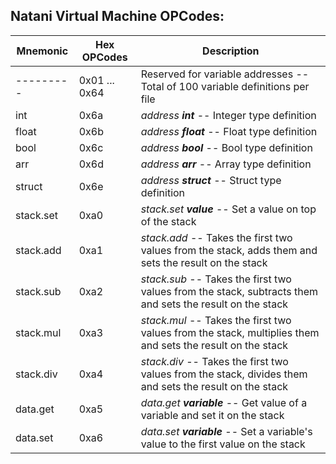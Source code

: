## Natani Virtual Machine OPCodes:

|    Mnemonic   |  Hex OPCodes  |  Description                                                                                                  |
| ------------- | ------------- | ------------------------------------------------------------------------------------------------------------- |
|   ---------   | 0x01 ... 0x64 |  Reserved for variable addresses -- Total of 100 variable definitions per file                                |
|   int         |     0x6a      |  *address **int*** -- Integer type definition                                                                 |
|   float       |     0x6b      |  *address **float*** -- Float type definition                                                                 |
|   bool        |     0x6c      |  *address **bool*** -- Bool type definition                                                                   |
|   arr         |     0x6d      |  *address **arr*** -- Array type definition                                                                   |
|   struct      |     0x6e      |  *address **struct*** -- Struct type definition                                                               |
|   stack.set   |     0xa0      |  *stack.set **value*** -- Set a value on top of the stack                                                     |
|   stack.add   |     0xa1      |  *stack.add* -- Takes the first two values from the stack, adds them and sets the result on the stack         |
|   stack.sub   |     0xa2      |  *stack.sub* -- Takes the first two values from the stack, subtracts them and sets the result on the stack    |
|   stack.mul   |     0xa3      |  *stack.mul* -- Takes the first two values from the stack, multiplies them and sets the result on the stack   |
|   stack.div   |     0xa4      |  *stack.div* -- Takes the first two values from the stack, divides them and sets the result on the stack      |
|   data.get    |     0xa5      |  *data.get **variable*** -- Get value of a variable and set it on the stack                                   |
|   data.set    |     0xa6      |  *data.set **variable*** -- Set a variable's value to the first value on the stack                            |
